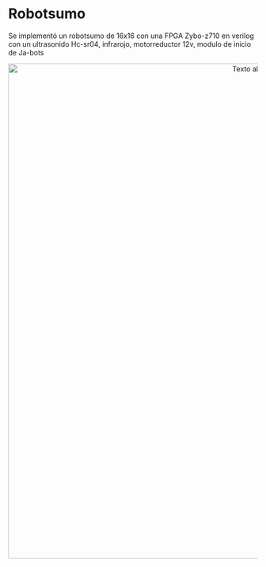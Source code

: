 # Robotsumo
Se implementó un robotsumo de 16x16 con una FPGA Zybo-z710 en verilog con un ultrasonido Hc-sr04, infrarojo, motorreductor 12v, modulo de inicio de Ja-bots  
<p align="center">
   <img src="https://github.com/Sochoaq/Robotsumo/blob/main/implementaci%C3%B3n.jpeg" alt="Texto alternativo" width="1000">
</p>

